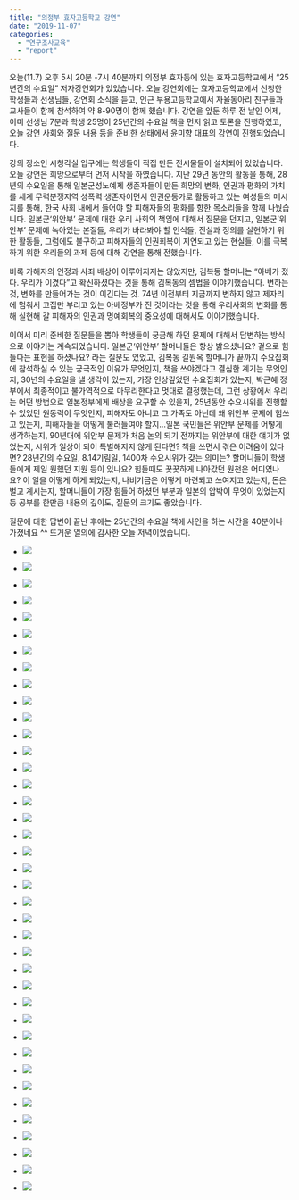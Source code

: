 ```yaml
---
title: "의정부 효자고등학교 강연"
date: "2019-11-07"
categories: 
  - "연구조사교육"
  - "report"
---
```


오늘(11.7) 오후 5시 20분 -7시 40분까지 의정부 효자동에 있는 효자고등학교에서 “25년간의 수요일” 저자강연회가 있었습니다. 오늘 강연회에는 효자고등학교에서 신청한 학생들과 선생님들, 강연회 소식을 듣고, 인근 부용고등학교에서 자율동아리 친구들과 교사들이 함께 참석하여 약 8-90명이 함께 했습니다. 강연을 앞둔 하루 전 날인 어제, 이미 선생님 7분과 학생 25명이 25년간의 수요일 책을 먼저 읽고 토론을 진행하였고, 오늘 강연 사회와 질문 내용 등을 준비한 상태에서 윤미향 대표의 강연이 진행되었습니다.

강의 장소인 시청각실 입구에는 학생들이 직접 만든 전시물들이 설치되어 있었습니다. 오늘 강연은 희망으로부터 먼저 시작을 하였습니다. 지난 29년 동안의 활동을 통해, 28년의 수요일을 통해 일본군성노예제 생존자들이 만든 희망의 변화, 인권과 평화의 가치를 세계 무력분쟁지역 성폭력 생존자이면서 인권운동가로 활동하고 있는 여성들의 메시지를 통해, 한국 사회 내에서 들어야 할 피해자들의 평화를 향한 목소리들을 함께 나눴습니다. 일본군‘위안부’ 문제에 대한 우리 사회의 책임에 대해서 질문을 던지고, 일본군‘위안부’ 문제에 녹아있는 본질들, 우리가 바라봐야 할 인식들, 진실과 정의를 실현하기 위한 활동들, 그럼에도 불구하고 피해자들의 인권회복이 지연되고 있는 현실들, 이를 극복하기 위한 우리들의 과제 등에 대해 강연을 통해 전했습니다.

비록 가해자의 인정과 사죄 배상이 이루어지지는 않았지만, 김복동 할머니는 “아베가 졌다. 우리가 이겼다”고 확신하셨다는 것을 통해 김복동의 셈법을 이야기했습니다. 변하는 것, 변화를 만들어가는 것이 이긴다는 것. 74년 이전부터 지금까지 변하지 않고 제자리에 멈춰서 고집만 부리고 있는 아베정부가 진 것이라는 것을 통해 우리사회의 변화를 통해 실현해 갈 피해자의 인권과 명예회복의 중요성에 대해서도 이야기했습니다.

이어서 미리 준비한 질문들을 뽑아 학생들이 궁금해 하던 문제에 대해서 답변하는 방식으로 이야기는 계속되었습니다. 일본군‘위안부’ 할머니들은 항상 밝으셨나요? 겉으로 힘들다는 표현을 하셨나요? 라는 질문도 있었고, 김복동 길원옥 할머니가 끝까지 수요집회에 참석하실 수 있는 궁극적인 이유가 무엇인지, 책을 쓰야겠다고 결심한 계기는 무엇인지, 30년의 수요일을 낼 생각이 있는지, 가장 인상깊었던 수요집회가 있는지, 박근혜 정부에서 최종적이고 불가역적으로 마무리한다고 멋대로 결정했는데, 그런 상황에서 우리는 어떤 방법으로 일본정부에게 배상을 요구할 수 있을지, 25년동안 수요시위를 진행할 수 있었던 원동력이 무엇인지, 피해자도 아니고 그 가족도 아닌데 왜 위안부 문제에 힘쓰고 있는지, 피해자들을 어떻게 불러들여야 할지...일본 국민들은 위안부 문제를 어떻게 생각하는지, 90년대에 위안부 문제가 처음 논의 되기 전까지는 위안부에 대한 얘기가 없었는지, 시위가 일상이 되어 특별해지지 않게 된다면? 책을 쓰면서 겪은 어려움이 있다면? 28년간의 수요일, 8.14기림일, 1400차 수요시위가 갖는 의미는? 할머니들이 학생들에게 제일 원했던 지원 등이 있나요? 힘들때도 꿋꿋하게 나아갔던 원천은 어디였나요? 이 일을 어떻게 하게 되었는지, 나비기금은 어떻게 마련되고 쓰여지고 있는지, 돈은 벌고 계시는지, 할머니들이 가장 힘들어 하셨던 부분과 일본의 압박이 무엇이 있었는지 등 공부를 한만큼 내용의 깊이도, 질문의 크기도 좋았습니다.

질문에 대한 답변이 끝난 후에는 25년간의 수요일 책에 사인을 하는 시간을 40분이나 가졌네요 ^^ 뜨거운 열의에 감사한 오늘 저녁이었습니다.

- ![](http://womenandwar.net/kr/wp-content/uploads/2019/11/IMG_7324-1024x1001.jpg)
    
- ![](http://womenandwar.net/kr/wp-content/uploads/2019/11/IMG_7325.jpg)
    
- ![](http://womenandwar.net/kr/wp-content/uploads/2019/11/IMG_7326-1024x768.jpg)
    
- ![](http://womenandwar.net/kr/wp-content/uploads/2019/11/IMG_7328-1024x626.jpg)
    
- ![](http://womenandwar.net/kr/wp-content/uploads/2019/11/IMG_7330-1024x768.jpg)
    
- ![](http://womenandwar.net/kr/wp-content/uploads/2019/11/IMG_7335-1024x768.jpg)
    
- ![](http://womenandwar.net/kr/wp-content/uploads/2019/11/IMG_7340-1024x780.jpg)
    
- ![](http://womenandwar.net/kr/wp-content/uploads/2019/11/IMG_7342.jpg)
    
- ![](http://womenandwar.net/kr/wp-content/uploads/2019/11/IMG_7343-1024x802.jpg)
    
- ![](http://womenandwar.net/kr/wp-content/uploads/2019/11/IMG_7346-1024x498.jpg)
    
- ![](http://womenandwar.net/kr/wp-content/uploads/2019/11/IMG_7347-1024x576.jpg)
    
- ![](http://womenandwar.net/kr/wp-content/uploads/2019/11/IMG_7348-768x1024.jpg)
    
- ![](http://womenandwar.net/kr/wp-content/uploads/2019/11/IMG_7349-1024x768.jpg)
    
- ![](http://womenandwar.net/kr/wp-content/uploads/2019/11/IMG_7350-1024x768.jpg)
    
- ![](http://womenandwar.net/kr/wp-content/uploads/2019/11/IMG_7351-1024x768.jpg)
    
- ![](http://womenandwar.net/kr/wp-content/uploads/2019/11/IMG_7352-1024x768.jpg)
    
- ![](http://womenandwar.net/kr/wp-content/uploads/2019/11/IMG_7353-1024x768.jpg)
    
- ![](http://womenandwar.net/kr/wp-content/uploads/2019/11/IMG_7354-1024x768.jpg)
    
- ![](http://womenandwar.net/kr/wp-content/uploads/2019/11/IMG_7355-768x1024.jpg)
    
- ![](http://womenandwar.net/kr/wp-content/uploads/2019/11/IMG_7356-1024x769.jpg)
    
- ![](http://womenandwar.net/kr/wp-content/uploads/2019/11/IMG_7357-1024x768.jpg)
    
- ![](http://womenandwar.net/kr/wp-content/uploads/2019/11/IMG_7358-1024x768.jpg)
    
- ![](http://womenandwar.net/kr/wp-content/uploads/2019/11/IMG_7359-1024x768.jpg)
    
- ![](http://womenandwar.net/kr/wp-content/uploads/2019/11/IMG_7360-1024x768.jpg)
    
- ![](http://womenandwar.net/kr/wp-content/uploads/2019/11/IMG_7361-1024x768.jpg)
    
- ![](http://womenandwar.net/kr/wp-content/uploads/2019/11/IMG_7362-1024x768.jpg)
    
- ![](http://womenandwar.net/kr/wp-content/uploads/2019/11/IMG_7363-1024x538.jpg)
    
- ![](http://womenandwar.net/kr/wp-content/uploads/2019/11/IMG_7365-1024x768.jpg)
    
- ![](http://womenandwar.net/kr/wp-content/uploads/2019/11/IMG_7366-1024x769.jpg)
    
- ![](http://womenandwar.net/kr/wp-content/uploads/2019/11/IMG_7367-1024x769.jpg)
    
- ![](http://womenandwar.net/kr/wp-content/uploads/2019/11/IMG_7368-1024x574.jpg)
    
- ![](http://womenandwar.net/kr/wp-content/uploads/2019/11/IMG_7369-1024x576.jpg)
    
- ![](http://womenandwar.net/kr/wp-content/uploads/2019/11/IMG_7370-1024x576.jpg)
    
- ![](http://womenandwar.net/kr/wp-content/uploads/2019/11/IMG_7371-1024x576.jpg)
    
- ![](http://womenandwar.net/kr/wp-content/uploads/2019/11/IMG_7372-1024x576.jpg)
    
- ![](http://womenandwar.net/kr/wp-content/uploads/2019/11/IMG_7373-1024x576.jpg)
    
- ![](http://womenandwar.net/kr/wp-content/uploads/2019/11/IMG_7374-1024x576.jpg)
    
- ![](http://womenandwar.net/kr/wp-content/uploads/2019/11/IMG_7376-2-1024x745.jpg)
    
- ![](http://womenandwar.net/kr/wp-content/uploads/2019/11/IMG_7376-1024x745.jpg)
